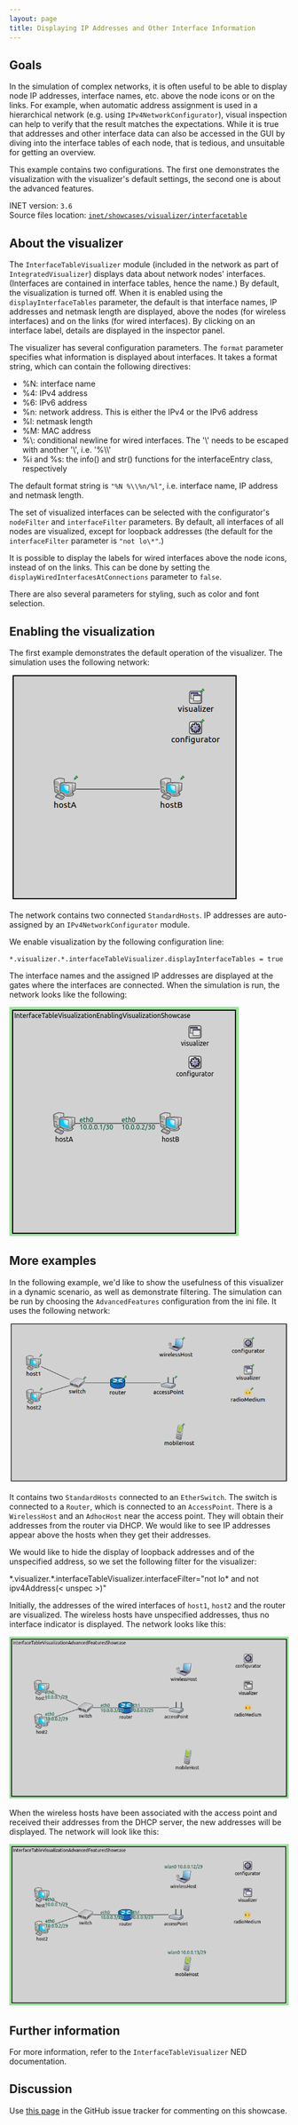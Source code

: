 ```yaml
---
layout: page
title: Displaying IP Addresses and Other Interface Information
---
```


## Goals

In the simulation of complex networks, it is often useful to be able to
display node IP addresses, interface names, etc. above the node icons or
on the links. For example, when automatic address assignment is used in
a hierarchical network (e.g. using `IPv4NetworkConfigurator`),
visual inspection can help to verify that the result matches the
expectations. While it is true that addresses and other interface data
can also be accessed in the GUI by diving into the interface tables of
each node, that is tedious, and unsuitable for getting an overview.

This example contains two configurations. The first one demonstrates the
visualization with the visualizer's default settings, the second one is
about the advanced features.

INET version: `3.6`<br>
Source files location: <a href="https://github.com/inet-framework/inet-showcases/tree/master/visualizer/interfacetable" target="_blank">`inet/showcases/visualizer/interfacetable`</a>

## About the visualizer

The `InterfaceTableVisualizer` module (included in the network
as part of `IntegratedVisualizer`) displays data about network
nodes' interfaces. (Interfaces are contained in interface tables, hence
the name.) By default, the visualization is turned off. When it is
enabled using the `displayInterfaceTables` parameter, the
default is that interface names, IP addresses and netmask length are
displayed, above the nodes (for wireless interfaces) and on the links
(for wired interfaces). By clicking on an interface label, details are
displayed in the inspector panel.

The visualizer has several configuration parameters. The
`format` parameter specifies what information is displayed
about interfaces. It takes a format string, which can contain the
following directives:

-   %N: interface name
-   %4: IPv4 address
-   %6: IPv6 address
-   %n: network address. This is either the IPv4 or the IPv6 address
-   %l: netmask length
-   %M: MAC address
-   %\\: conditional newline for wired interfaces. The '\\' needs to be
    escaped with another '\\', i.e. '%\\\\'
-   %i and %s: the info() and str() functions for the interfaceEntry
    class, respectively

The default format string is `"%N %\\%n/%l"`, i.e. interface name, IP
address and netmask length.

The set of visualized interfaces can be selected with the configurator's
`nodeFilter` and `interfaceFilter` parameters. By
default, all interfaces of all nodes are visualized, except for loopback
addresses (the default for the `interfaceFilter` parameter is
`"not lo\*"`.)

It is possible to display the labels for wired interfaces above the node
icons, instead of on the links. This can be done by setting the
`displayWiredInterfacesAtConnections` parameter to `false`.

There are also several parameters for styling, such as color and font
selection.

## Enabling the visualization

The first example demonstrates the default operation of the visualizer.
The simulation uses the following network:

<img class="screen" src="simplenetwork.png">

The network contains two connected `StandardHosts`. IP
addresses are auto-assigned by an `IPv4NetworkConfigurator`
module.

We enable visualization by the following configuration line:

``` {.snippet}
*.visualizer.*.interfaceTableVisualizer.displayInterfaceTables = true
```

The interface names and the assigned IP addresses are displayed at the
gates where the interfaces are connected. When the simulation is run,
the network looks like the following:

<img class="screen" src="simple.png">

## More examples

In the following example, we'd like to show the usefulness of this
visualizer in a dynamic scenario, as well as demonstrate filtering. The
simulation can be run by choosing the `AdvancedFeatures`
configuration from the ini file. It uses the following network:

<img class="screen" src="advancednetwork.png">

It contains two `StandardHosts` connected to an
`EtherSwitch`. The switch is connected to a `Router`,
which is connected to an `AccessPoint`. There is a
`WirelessHost` and an `AdhocHost` near the access
point. They will obtain their addresses from the router via DHCP. We
would like to see IP addresses appear above the hosts when they get
their addresses.

We would like to hide the display of loopback addresses and of the
unspecified address, so we set the following filter for the visualizer:

<p>
<div class="snippet">
*.visualizer.*.interfaceTableVisualizer.interfaceFilter="not lo*  and not ipv4Address(< unspec >)"
</div>
</p>

Initially, the addresses of the wired interfaces of `host1`,
`host2` and the router are visualized. The wireless hosts have
unspecified addresses, thus no interface indicator is displayed. The
network looks like this:

<img class="screen" src="advancedbeginning.png">

When the wireless hosts have been associated with the access point and
received their addresses from the DHCP server, the new addresses will be
displayed. The network will look like this:

<img class="screen" src="advanced.png">

## Further information

For more information, refer to the `InterfaceTableVisualizer`
NED documentation.

## Discussion

Use <a href="https://github.com/inet-framework/inet-showcases/issues/3" target="_blank">this page</a>
in the GitHub issue tracker for commenting on this showcase.

